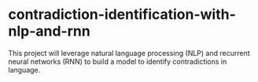 # contradiction-identification-with-nlp-and-rnn
This project will leverage natural language processing (NLP) and recurrent neural networks (RNN) to build a model to identify contradictions in language.
